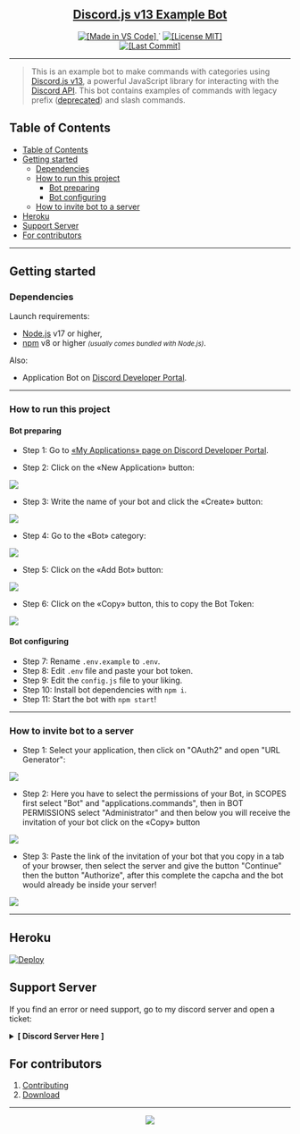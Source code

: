 

<p align="center">
	<h2 align="center">
		<a href="http://github.com/Expectatives/Discord.js-v13-Example">Discord.js v13 Example Bot</a>
	</h2>
</p>

<p align="center">
	<!--
		Static Badges
	-->
	<a href="http://code.visualstudio.com/">
		<img alt="[Made in VS Code]"
		src="./.github/static/Made_in-VS_Code-1f425f.svg"/>
	</a>˙
	<a href="http://opensource.org/licenses/MIT">
		<img alt="[License MIT]"
		src="./.github/static/License-MIT-yellow.svg"/>
	</a>
	<br>
	<!--
		Dinamic Badges
		Note: "../.." for escaping "blob/master"
	-->
	<!-- <a href="./../../actions/workflows/main.yml">
		<img alt="[CI status]"
		src="./../../actions/workflows/main.yml/badge.svg"/>
	</a>˙ -->
	<a href="./../../commits/">
		<img alt="[Last Commit]"
		src="http://img.shields.io/github/last-commit/Expectatives/Discord.js-v13-Example"/>
	</a>
</p>

---

> This is an example bot to make commands with categories using [Discord.js v13](http://discord.js.org/#/docs/discord.js/v13/general/welcome), a powerful JavaScript library for interacting with the [Discord API](http://discord.com/developers/docs).
> This bot contains examples of commands with legacy prefix ([deprecated](http://support-dev.discord.com/hc/en-us/articles/4404772028055)) and slash commands.


## Table of Contents

- [Table of Contents](#table-of-contents)
- [Getting started](#getting-started)
	- [Dependencies](#dependencies)
	- [How to run this project](#how-to-run-this-project)
		- [Bot preparing](#bot-preparing)
		- [Bot configuring](#bot-configuring)
	- [How to invite bot to a server](#how-to-invite-bot-to-a-server)
- [Heroku](#heroku)
- [Support Server](#support-server)
- [For contributors](#for-contributors)

---

## Getting started

### Dependencies

Launch requirements:

* [Node.js](http://nodejs.org) v17 or higher,
* [npm](http://npm.im/npm) v8 or higher *<small>(usually comes bundled with Node.js)</small>*.

Also:

* Application Bot on [Discord Developer Portal](http://discord.com/developers).

---

### How to run this project

#### Bot preparing
* Step 1: Go to [«My Applications» page on Discord Developer Portal](http://discord.com/developers/applications).

* Step 2: Click on the «New Application» button:
<img src="./.github/static/run_step2.png"/>

* Step 3: Write the name of your bot and click the «Create» button:
<img src="./.github/static/run_step3.png"/>

* Step 4: Go to the «Bot» category:
<img src="./.github/static/run_step4.png"/>

* Step 5: Click on the «Add Bot» button:
<img src="./.github/static/run_step5.png"/>

* Step 6: Click on the «Copy» button, this to copy the Bot Token:
<img src="./.github/static/run_step6.png"/>

#### Bot configuring

* Step 7: Rename `.env.example` to `.env`.
* Step 8: Edit `.env` file and paste your bot token.
* Step 9: Edit the `config.js` file to your liking.
* Step 10: Install bot dependencies with `npm i`.
* Step 11: Start the bot with `npm start`!

---

### How to invite bot to a server
* Step 1: Select your application, then click on "OAuth2" and open "URL Generator":
<img src="./.github/static/invite_step1.png"/>

* Step 2: Here you have to select the permissions of your Bot, in SCOPES first select "Bot" and "applications.commands", then in BOT PERMISSIONS select "Administrator" and then below you will receive the invitation of your bot click on the «Copy» button
<img src="./.github/static/invite_step2.png" />

* Step 3: Paste the link of the invitation of your bot that you copy in a tab of your browser, then select the server and give the button "Continue" then the button "Authorize", after this complete the capcha and the bot would already be inside your server!
<img src="./.github/static/invite_step3.png"/>

---

## Heroku
[![Deploy](http://herokucdn.com/deploy/button.svg)](http://heroku.com/deploy?template=http://github.com/Expectatives/Discord.js-v13-Example/tree/master)


## Support Server

If you find an error or need support, go to my discord server and open a ticket:

<details>
	<summary><b>[ Discord Server Here ]</b></summary>
    <a href="http://dsc.gg/faithcommunity">
        Faith Community | Services <br>
        <img alt="[Discord server invite]"
        src="http://invidget.switchblade.xyz/uCUhAXqNNB?theme=dark&language=en"/>
    </a>
<!-- If invite link is dead, redeem new one from our Discord server widget: [invidget.switchblade.xyz](http://invidget.switchblade.xyz/809598129313415241?theme=dark&language=en) or [Vanilla](http://discord.com/widget?id=809598129313415241&theme=dark). -->
</details>


## For contributors

 1. [Contributing](./.github/CONTRIBUTING.md)
 1. [Download](./.github/DOWNLOAD.md)
<!--  1. [ToDo list](./.github/TODO.md) -->

---

<p align="center">
  <img src="http://2ip.io/bar/ip3.gif"/>
</p>

